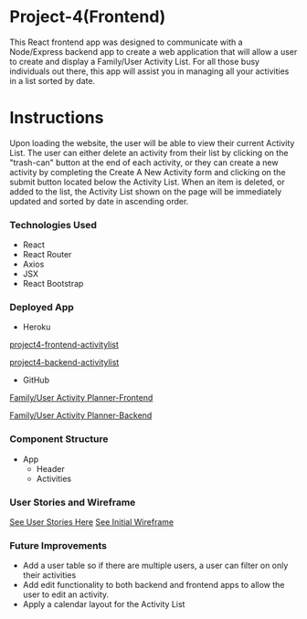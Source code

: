 # Project-4(Frontend)

This React frontend app was designed to communicate with a Node/Express backend app to create a web application that will allow a user to create and display a Family/User Activity List. For all those busy individuals out there, this app will assist you in managing all your activities in a list sorted by date.

# Instructions

Upon loading the website, the user will be able to view their current Activity List.  The user can either delete an activity from their list by clicking on the "trash-can" button at the end of each activity, or they can create a new activity by completing the Create A New Activity form and clicking on the submit button located below the Activity List.  When an item is deleted, or added to the list, the Activity List shown on the page will be immediately updated and sorted by date in ascending order.

### Technologies Used
- React
- React Router
- Axios
- JSX
- React Bootstrap

### Deployed App

- Heroku

[project4-frontend-activitylist](https://project4-frontend-activitylist.herokuapp.com/)

[project4-backend-activitylist](https://project4-backend-activity-list.herokuapp.com/)

- GitHub

[Family/User Activity Planner-Frontend](https://github.com/hx13978/Unit_4_Project_Frontend)

[Family/User Activity Planner-Backend](https://github.com/hx13978/Unit_4_Project_Backend)

### Component Structure
- App
    - Header
    - Activities

### User Stories and Wireframe

[See User Stories Here](/planning/user-stories.md)
[See Initial Wireframe](/planning/wireframe.jpg)

### Future Improvements
- Add a user table so if there are multiple users, a user can filter on only their activities
- Add edit functionality to both backend and frontend apps to allow the user to edit an activity.
- Apply a calendar layout for the Activity List
